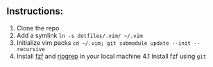 ## Instructions:
1. Clone the repo
2. Add a symlink `ln -s dotfiles/.vim/ ~/.vim`
3. Initialize vim packs `cd ~/.vim; git submodule update --init --recursive`
4. Install [fzf](https://github.com/junegunn/fzf) and [ripgrep](https://github.com/BurntSushi/ripgrep) in your local machine
    4.1 Install fzf using `git`
